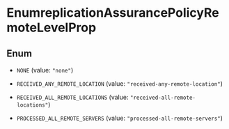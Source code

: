 

# EnumreplicationAssurancePolicyRemoteLevelProp

## Enum


* `NONE` (value: `"none"`)

* `RECEIVED_ANY_REMOTE_LOCATION` (value: `"received-any-remote-location"`)

* `RECEIVED_ALL_REMOTE_LOCATIONS` (value: `"received-all-remote-locations"`)

* `PROCESSED_ALL_REMOTE_SERVERS` (value: `"processed-all-remote-servers"`)



